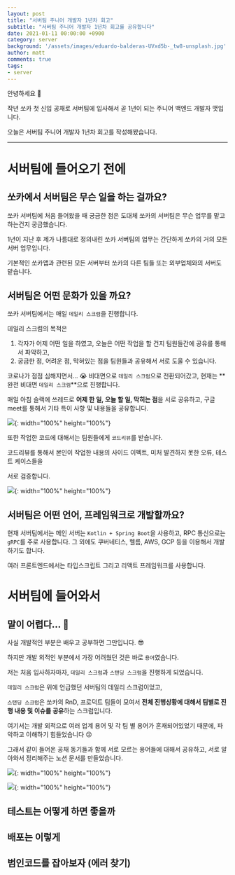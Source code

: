```yaml
---
layout: post
title: "서버팀 주니어 개발자 1년차 회고"
subtitle: "서버팀 주니어 개발자 1년차 회고를 공유합니다"
date: 2021-01-11 00:00:00 +0900
category: server
background: '/assets/images/eduardo-balderas-UVxd5b-_tw8-unsplash.jpg'
author: matt
comments: true
tags:
- server
---
```


안녕하세요 🙂

작년 쏘카 첫 신입 공채로 서버팀에 입사해서 곧 1년이 되는 주니어 백엔드 개발자 맷입니다.

오늘은 서버팀 주니어 개발자 1년차 회고를 작성해봤습니다.

---

# 서버팀에 들어오기 전에

## 쏘카에서 서버팀은 무슨 일을 하는 걸까요?

쏘카 서버팀에 처음 들어왔을 때 궁금한 점은 도대체 쏘카의 서버팀은 무슨 업무를 맡고 하는건지 궁금했습니다.

1년이 지난 후 제가 나름대로 정의내린 쏘카 서버팀의 업무는 간단하게 쏘카의 거의 모든 서버 업무입니다.

기본적인 쏘카앱과 관련된 모든 서버부터 쏘카의 다른 팀들 또는 외부업체와의 서버도 맡습니다.

## 서버팀은 어떤 문화가 있을 까요?

쏘카 서버팀에서는 매일 `데일리 스크럼`을 진행합니다.

데일리 스크럼의 목적은

1. 각자가 어제 어떤 일을 하였고, 오늘은 어떤 작업을 할 건지 팀원들간에 공유를 통해서 파악하고,
2. 궁금한 점, 어려운 점, 막혀있는 점을 팀원들과 공유해서 서로 도울 수 있습니다.

코로나가 점점 심해지면서... 😭 비대면으로 `데일리 스크럼`으로 전환되어갔고, 현재는 **완전 비대면 `데일리 스크럼`**으로 진행합니다.

매일 아침 슬랙에 쓰레드로 **어제 한 일, 오늘 할 일, 막히는 점**을 서로 공유하고, 구글 meet를 통해서 기타 특이 사항 및 내용들을 공유합니다.

![](/img/server-team-newbie/1.png){: width="100%" height="100%"}

또한 작업한 코드에 대해서는 팀원들에게 `코드리뷰`를 받습니다.

코드리뷰를 통해서 본인이 작업한 내용의 사이드 이펙트, 미처 발견하지 못한 오류, 테스트 케이스들을

서로 검증합니다.

![](/img/server-team-newbie/2.png){: width="100%" height="100%"}

## 서버팀은 어떤 언어, 프레임워크로 개발할까요?

현재 서버팀에서는 메인 서버는 `Kotlin + Spring Boot`을 사용하고, RPC 통신으로는 `gRPC`를 주로 사용합니다. 그 외에도 쿠버네티스, 헬름, AWS, GCP 등을 이용해서 개발하기도 합니다.

여러 프론트엔드에서는 타입스크립트 그리고 리액트 프레임워크를 사용합니다.

# 서버팀에 들어와서

## 말이 어렵다... 🐴

사실 개발적인 부분은 배우고 공부하면 그만입니다. 😎

하지만 개발 외적인 부분에서 가장 어려웠던 것은 바로 `용어`였습니다.

저는 처음 입사하자마자, `데일리 스크럼`과 `스탠딩 스크럼`을 진행하게 되었습니다.

`데일리 스크럼`은 위에 언급했던 서버팀의 데일리 스크럼이었고,

`스탠딩 스크럼`은 쏘카의 RnD, 프로덕트 팀들이 모여서 **전체 진행상황에 대해서 팀별로 진행 내용 및 이슈를 공유**하는 스크럼입니다.

여기서는 개발 외적으로 여러 업계 용어 및 각 팀 별 용어가 혼재되어있었기 때문에, 파악하고 이해하기 힘들었습니다 😢

그래서 같이 들어온 공채 동기들과 함께 서로 모르는 용어들에 대해서 공유하고, 서로 알아와서 정리해주는 노션 문서를 만들었습니다.

![](/img/server-team-newbie/3.png){: width="100%" height="100%"}

![](/img/server-team-newbie/4.png){: width="100%" height="100%"}

## 테스트는 어떻게 하면 좋을까

## 배포는 이렇게

## 범인코드를 잡아보자 (에러 찾기)
